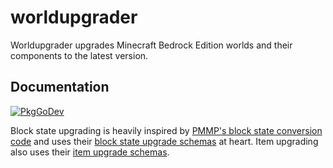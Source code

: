 # worldupgrader
Worldupgrader upgrades Minecraft Bedrock Edition worlds and their components to the latest version.

## Documentation
[![PkgGoDev](https://pkg.go.dev/badge/github.com/df-mc/worldupgrader)](https://pkg.go.dev/github.com/df-mc/worldupgrader)


Block state upgrading is heavily inspired by [PMMP's block state conversion code](https://github.com/pmmp/PocketMine-MP/tree/major-next/src/data/bedrock/block/upgrade) and uses
their [block state upgrade schemas](https://github.com/pmmp/BedrockBlockUpgradeSchema) at heart. Item upgrading also uses their [item upgrade schemas](https://github.com/pmmp/BedrockItemUpgradeSchema).
